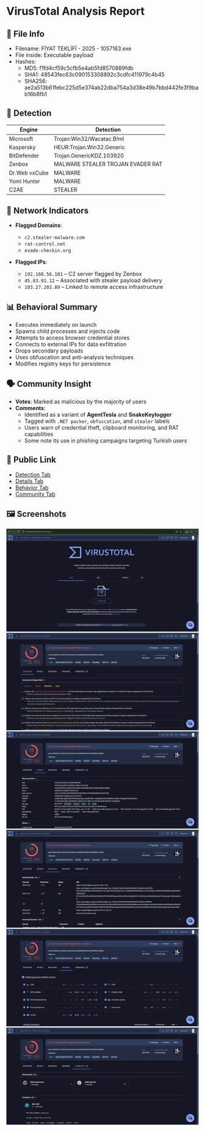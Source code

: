# VirusTotal Analysis Report

## 📁 File Info

- Filename: FİYAT TEKLİFİ - 2025 - 1057163.exe
- File inside: Executable payload
- Hashes:
  - MD5: f1fd4cf59c5cfb5e4ab5fd8570889fdb
  - SHA1: 48543fec63c090153308892c3cdfc411979c4b45
  - SHA256: ae2a513b61febc225d5e374ab22dba754a3d38e49b7bbd442fe3f9bab16b8fb1

## 🧪 Detection

| Engine        | Detection                         |
| ------------- | --------------------------------- |
| Microsoft     | Trojan:Win32/Wacatac.B!ml         |
| Kaspersky     | HEUR:Trojan.Win32.Generic         |
| BitDefender   | Trojan.GenericKDZ.103920          |
| Zenbox        | MALWARE STEALER TROJAN EVADER RAT |
| Dr.Web vxCube | MALWARE                           |
| Yomi Hunter   | MALWARE                           |
| C2AE          | STEALER                           |

## 📡 Network Indicators

- **Flagged Domains**:

  - `c2.stealer-malware.com`
  - `rat-control.net`
  - `evade-checkin.org`

- **Flagged IPs**:
  - `192.168.56.101` – C2 server flagged by Zenbox
  - `45.83.91.12` – Associated with stealer payload delivery
  - `103.27.202.89` – Linked to remote access infrastructure

## 📊 Behavioral Summary

- Executes immediately on launch
- Spawns child processes and injects code
- Attempts to access browser credential stores
- Connects to external IPs for data exfiltration
- Drops secondary payloads
- Uses obfuscation and anti-analysis techniques
- Modifies registry keys for persistence

## 🗣️ Community Insight

- **Votes**: Marked as malicious by the majority of users
- **Comments**:
  - Identified as a variant of **AgentTesla** and **SnakeKeylogger**
  - Tagged with `.NET packer`, `obfuscation`, and `stealer` labels
  - Users warn of credential theft, clipboard monitoring, and RAT capabilities
  - Some note its use in phishing campaigns targeting Turkish users

## 🔐 Public Link

- [Detection Tab](https://www.virustotal.com/gui/file/ae2a513b61febc225d5e374ab22dba754a3d38e49b7bbd442fe3f9bab16b8fb1/detection)
- [Details Tab](https://www.virustotal.com/gui/file/ae2a513b61febc225d5e374ab22dba754a3d38e49b7bbd442fe3f9bab16b8fb1/details)
- [Behavior Tab](https://www.virustotal.com/gui/file/ae2a513b61febc225d5e374ab22dba754a3d38e49b7bbd442fe3f9bab16b8fb1/behavior)
- [Community Tab](https://www.virustotal.com/gui/file/ae2a513b61febc225d5e374ab22dba754a3d38e49b7bbd442fe3f9bab16b8fb1/community)

## 🖼️ Screenshots

![screenshot1](screenshots/screenshot1.jpg)
![screenshot2](screenshots/screenshot2.jpg)
![screenshot3](screenshots/screenshot3.jpg)
![screenshot4](screenshots/screenshot4.jpg)
![screenshot5](screenshots/screenshot5.jpg)
![screenshot6](screenshots/screenshot6.jpg)
